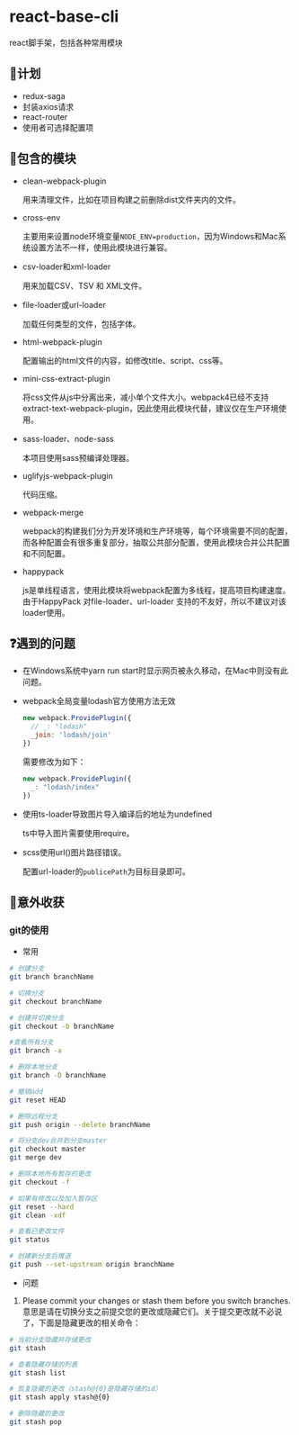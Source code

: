 # react-base-cli

react脚手架，包括各种常用模块

## :notebook:计划

- redux-saga
- 封装axios请求
- react-router
- 使用者可选择配置项

## :memo:包含的模块

- clean-webpack-plugin

  用来清理文件，比如在项目构建之前删除dist文件夹内的文件。
- cross-env

  主要用来设置node环境变量`NODE_ENV=production`，因为Windows和Mac系统设置方法不一样，使用此模块进行兼容。
- csv-loader和xml-loader

  用来加载CSV、TSV 和 XML文件。
- file-loader或url-loader

  加载任何类型的文件，包括字体。
- html-webpack-plugin

  配置输出的html文件的内容，如修改title、script、css等。
- mini-css-extract-plugin

  将css文件从js中分离出来，减小单个文件大小。webpack4已经不支持extract-text-webpack-plugin，因此使用此模块代替，建议仅在生产环境使用。
- sass-loader、node-sass

  本项目使用sass预编译处理器。
- uglifyjs-webpack-plugin

  代码压缩。
- webpack-merge

  webpack的构建我们分为开发环境和生产环境等，每个环境需要不同的配置，而各种配置会有很多重复部分，抽取公共部分配置，使用此模块合并公共配置和不同配置。
- happypack

  js是单线程语言，使用此模块将webpack配置为多线程，提高项目构建速度。由于HappyPack 对file-loader、url-loader 支持的不友好，所以不建议对该loader使用。

## :question:遇到的问题

- 在Windows系统中yarn run start时显示网页被永久移动，在Mac中则没有此问题。

- webpack全局变量lodash官方使用方法无效

  ```javascript
  new webpack.ProvidePlugin({
    // _: "lodash"
    _join: 'lodash/join'
  })
  ```

  需要修改为如下：

  ```javascript
  new webpack.ProvidePlugin({
    _: "lodash/index"
  })
  ```

- 使用ts-loader导致图片导入编译后的地址为undefined

  ts中导入图片需要使用require。

- scss使用url()图片路径错误。

  配置url-loader的`publicePath`为目标目录即可。

## :tada:意外收获

### git的使用

- 常用

```bash
# 创建分支
git branch branchName

# 切换分支
git checkout branchName

# 创建并切换分支
git checkout -b branchName

#查看所有分支
git branch -a

# 删除本地分支
git branch -D branchName

# 撤销add
git reset HEAD

# 删除远程分支
git push origin --delete branchName

# 将分支dev合并到分支master
git checkout master
git merge dev

# 删除本地所有暂存的更改
git checkout -f

# 如果有修改以及加入暂存区
git reset --hard
git clean -xdf

# 查看已更改文件
git status

# 创建新分支后推送
git push --set-upstream origin branchName
```

- 问题

1. Please commit your changes or stash them before you switch branches.意思是请在切换分支之前提交您的更改或隐藏它们。关于提交更改就不必说了，下面是隐藏更改的相关命令：

  ```bash
  # 当前分支隐藏并存储更改
  git stash

  # 查看隐藏存储的列表
  git stash list

  # 恢复隐藏的更改（stash@{0}是隐藏存储的id）
  git stash apply stash@{0}

  # 删除隐藏的更改
  git stash pop
  ```
